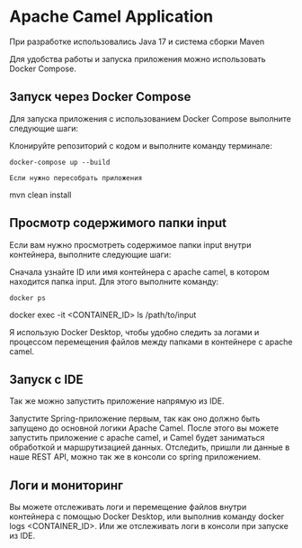 # Apache Camel Application

При разработке использовались Java 17 и система сборки Maven

Для удобства работы и запуска приложения можно использовать Docker Compose.

## Запуск через Docker Compose

Для запуска приложения с использованием Docker Compose выполните следующие шаги:

Клонируйте репозиторий с кодом и выполните команду терминале:

```
docker-compose up --build

Если нужно пересобрать приложения 
```
mvn clean install

## Просмотр содержимого папки input

Если вам нужно просмотреть содержимое папки input внутри контейнера, выполните следующие шаги:

Сначала узнайте ID или имя контейнера c apache camel, в котором находится папка input. Для этого выполните команду:
```
docker ps
```
docker exec -it <CONTAINER_ID> ls /path/to/input

Я использую Docker Desktop, чтобы удобно следить за логами и процессом перемещения файлов между папками в контейнере с apache camel.

## Запуск с IDE
Так же можно запустить приложение напрямую из IDE.

Запустите Spring-приложение первым, так как оно должно быть запущено до основной логики Apache Camel.
После этого вы можете запустить приложение с apache camel, и Camel будет заниматься обработкой и маршрутизацией данных.
Отследить, пришли ли данные в наше REST API, можно так же в консоли со spring приложением.

## Логи и мониторинг
Вы можете отслеживать логи и перемещение файлов внутри контейнера с помощью Docker Desktop, или выполнив команду docker logs <CONTAINER_ID>. 
Или же отслеживать логи в консоли при запуске из IDE.
